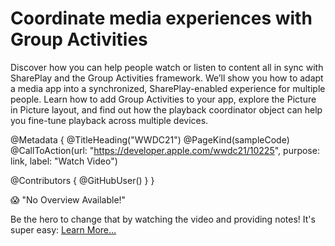 # Coordinate media experiences with Group Activities

Discover how you can help people watch or listen to content all in sync with SharePlay and the Group Activities framework. We’ll show you how to adapt a media app into a synchronized, SharePlay-enabled experience for multiple people. Learn how to add Group Activities to your app, explore the Picture in Picture layout, and find out how the playback coordinator object can help you fine-tune playback across multiple devices.

@Metadata {
   @TitleHeading("WWDC21")
   @PageKind(sampleCode)
   @CallToAction(url: "https://developer.apple.com/wwdc21/10225", purpose: link, label: "Watch Video")

   @Contributors {
      @GitHubUser(<replace this with your GitHub handle>)
   }
}

😱 "No Overview Available!"

Be the hero to change that by watching the video and providing notes! It's super easy:
 [Learn More…](https://wwdcnotes.github.io/WWDCNotes/documentation/wwdcnotes/contributing)
